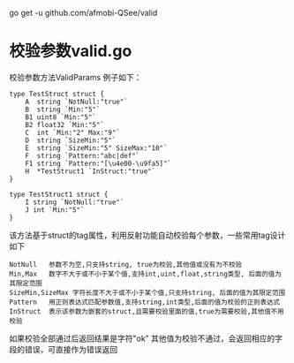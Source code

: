 go get -u github.com/afmobi-QSee/valid

# 校验参数valid.go

校验参数方法ValidParams
例子如下：

	type TestStruct struct {
		A  string `NotNull:"true"`
		B  string `Min:"5"`
		B1 uint8 `Min:"5"`
		B2 float32 `Min:"5"`
		C  int `Min:"2" Max:"9"`
		D  string `SizeMin:"5"`
		E  string `SizeMin:"5" SizeMax:"10"`
		F  string `Pattern:"abc|def"`
		F1 string `Pattern:"[\u4e00-\u9fa5]"`
		H  *TestStruct1 `InStruct:"true"`
	}

	type TestStruct1 struct {
		I string `NotNull:"true"`
		J int `Min:"5"`
	}

该方法基于struct的tag属性，利用反射功能自动校验每个参数，一些常用tag设计如下

	NotNull   参数不为空,只支持string, true为校验,其他值或没有为不校验
	Min,Max   数字不大于或不小于某个值,支持int,uint,float,string类型, 后面的值为其限定范围
	SizeMin,SizeMax 字符长度不大于或不小于某个值,只支持string, 后面的值为其限定范围
	Pattern   用正则表达式匹配参数值,支持string,int类型,后面的值为校验的正则表达式
	InStruct  表示该参数为嵌套的struct,且需要校验里面的值,true为需要校验,其他值不用校验

如果校验全部通过后返回结果是字符"ok"
其他值为校验不通过，会返回相应的字段的错误，可直接作为错误返回
